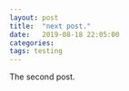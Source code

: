 ```yaml
---
layout: post
title:  "next post."
date:   2019-08-18 22:05:00
categories:
tags: testing
---
```


The second post.
